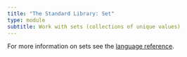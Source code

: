 ```yaml
---
title: "The Standard Library: Set"
type: module
subtitle: Work with sets (collections of unique values)
---
```


For more information on sets see the [language reference](/language/sets).
